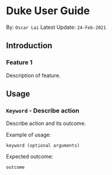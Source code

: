 # Duke User Guide
By: `Oscar Lai` Latest Update: `24-Feb-2021`
## Introduction 

### Feature 1 
Description of feature.

## Usage

### `Keyword` - Describe action

Describe action and its outcome.

Example of usage: 

`keyword (optional arguments)`

Expected outcome:

`outcome`



